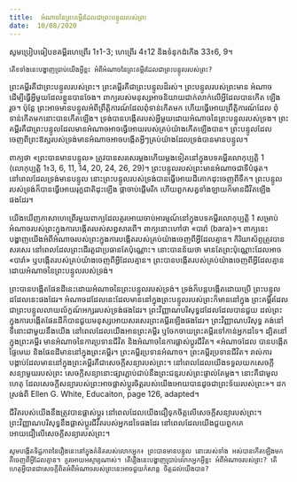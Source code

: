 ```yaml
---
title:  អំណាចនៃព្រះគម្ពីរដែលជាព្រះបន្ទូលរបស់ព្រះ
date:  10/08/2020
---
```


សូមប្រៀបធៀបខគម្ពីរហេព្រើរ 1៖1-3; ហេព្រើរ 4៖12 និងទំនុកដំកើង 33៖6, 9។

`តើខទាំងនេះបង្ហាញប្រាប់យើងអ្វីខ្លះ អំពីអំណាចនៃព្រះគម្ពីរដែលជាព្រះបន្ទូលរបស់ព្រះ?`

ព្រះគម្ពីរគឺជាព្រះបន្ទូលរបស់ព្រះ។ ព្រះគម្ពីរគឺជាព្រះបន្ទូលដ៏រស់។ ព្រះបន្ទូលរបស់ព្រះមាន អំណាច ដើម្បីធ្វើអ្វីមួយដែលខ្លួនបានចែង។ ពាក្យរបស់មនុស្សអាចនិយាយជាក់លាក់លើអ្វីដែលបានកើត ឡើងរួច។ ប៉ុន្តែ ព្រះអាចមានបន្ទូលអំពីព្រឹត្តិការណ៍ដែលពុំទាន់កើតមក ហើយធ្វើអោយព្រឹត្តិការណ៍ដែល ពុំទាន់កើតមកនោះបានកើតឡើង។ ទ្រង់បានបង្កើតរបស់អ្វីមួយដោយអំណាចនៃព្រះបន្ទូលរបស់ទ្រង។ ព្រះគម្ពីរគឺជាព្រះបន្ទូលដែលមានអំណាចអាចធ្វើអោយរបស់គ្រប់យ៉ាងកើតឡើងបាន។ ព្រះបន្ទូលដែលចេញពីព្រះឱស្ឋរបស់ទ្រង់មានអំណាចអាចបង្កើតអ្វីៗគ្រប់យ៉ាងដែលទ្រង់បានមានបន្ទូល។

ពាក្យថា «ព្រះបានមានបន្ទូល» ត្រូវបានសរសេរម្តងហើយម្តងទៀតនៅក្នុងបទគម្ពីរលោកុប្បត្តិ 1 (លោកុប្បត្តិ 1៖3, 6, 11, 14, 20, 24, 26, 29)។ ព្រះបន្ទូលរបស់ព្រះមានអំណាចជាទីបំផុត។ នៅពេលដែលទ្រង់មានបន្ទូល នោះព្រះបន្ទូលរបស់ទ្រង់បានធ្វើអោយដីគោកដុះចេញពីទឹក។ ព្រះបន្ទូលរបស់ទ្រង់ក៏បានធ្វើអោយរុក្ខជាតិដុះឡើង ផ្កាចាប់ផ្តើមរីក ហើយពួកសត្វទាំងឡាយក៏មានជីវិតឡើងផងដែរ។

យើងឃើញភាសាហេព្រើរមួយពាក្យដែលគួរអោយចាប់អារម្មណ៍នៅក្នុងបទគម្ពីរលោកុប្បត្តិ 1 សម្រាប់អំណាចរបស់ព្រះក្នុងការបង្កើតរបស់សព្វសារពើ។ ពាក្យនោះហៅថា «បារ៉ា (bara)»។ ពាក្យនេះ បង្ហាញយើងអំពីអំណាចរបស់ព្រះក្នុងការបង្កើតរបស់គ្រប់យ៉ាងចេញពីអ្វីដែលគ្មាន។ កិរិយាស័ព្ទត្រូវបាន សរសេរ នៅពេលដែលព្រះដើរតួជាប្រធានតែប៉ុណ្ណោះ។ នោះបានន័យថា មានតែព្រះប៉ុណ្ណោះដែលអាច «បារ៉ា» ឬបង្កើតរបស់គ្រប់យ៉ាងចេញពីអ្វីដែលគ្មាន។ ព្រះបានបង្កើតរបស់គ្រប់យ៉ាងចេញពីអ្វីដែលគ្មានដោយអំណាចនៃព្រះបន្ទូលរបស់ទ្រង់។

ព្រះបានបង្កើតផែនដីនេះដោយអំណាចនៃព្រះបន្ទូលរបស់ទ្រង់។ ទ្រង់ក៏បន្តបង្កើតដោយប្រើ ព្រះបន្ទូលដដែលនេះផងដែរ។ អំណាចដដែលនេះដែលមាននៅក្នុងព្រះបន្ទូលរបស់ព្រះក៏មាននៅក្នុង ព្រះគម្ពីរដែលជាព្រះបន្ទូលលាយល័ក្ខណ៍អក្សររបស់ទ្រង់ផងដែរ។ ព្រះវិញ្ញាណបរិសុទ្ធដដែលដែលបានជួយ ដល់ព្រះក្នុងការបង្កើតផែនដីក៏បានជួយមនុស្សអោយសរសេរព្រះគម្ពីរឡើងផងដែរ។ ព្រះវិញ្ញាណបរិសុទ្ធ គង់នៅទីនោះជាមួយនឹងយើង នៅពេលដែលយើងអានព្រះគម្ពីរ ឬចែកចាយព្រះគម្ពីរទៅកាន់អ្នកដទៃ។ ដ្បិតនៅក្នុងព្រះគម្ពីរ មានអំណាចនៃការប្រទានជីវិត និងអំណាចនៃការផ្លាស់ប្តូរជីវិត។ «អំណាចដែល បានបង្កើតផ្ទៃមេឃ និងផែនដីមាននៅក្នុងព្រះគម្ពីរ។ ព្រះគម្ពីរប្រទានអំណាច។ ព្រះគម្ពីរប្រទានជីវិត។ រាល់ការបង្គាប់ដែលមាននៅក្នុងព្រះគម្ពីរគឺជាសេចក្តីសន្យារបស់ព្រះ។ នៅពេលដែលយើងទទួលយកសេចក្តី សន្យាមួយរបស់ព្រះ សេចក្តីសន្យានោះផ្សារភ្ជាប់ជាប់នឹងព្រះជន្មរបស់ព្រះផ្ទាល់តែម្តង។ នោះគឺជាមូលហេតុ ដែលសេចក្តីសន្យារបស់ព្រះអាចផ្លាស់ប្តូរចិត្តរបស់យើងអោយបានដូចជាព្រះទ័យរបស់ព្រះ»។ ដកស្រង់ពី Ellen G. White, Educaiton, page 126, adapted។

ជីវិតរបស់យើងនឹងត្រូវបានផ្លាស់ប្តូរ នៅពេលដែលយើងជឿទុកចិត្តលើសេចក្តីសន្យារបស់ព្រះ។ ព្រះវិញ្ញាណបរិសុទ្ធនឹងផ្លាស់ប្តូរជីវិតរបស់អ្នកដទៃផងដែរ នៅពេលដែលយើងជួយពួកគេអោយជឿលើសេចក្តីសន្យារបស់ព្រះ។

`សូមបង្កើតទិដ្ឋភាពនៃរឿងនេះនៅក្នុងគំនិតរបស់លោកអ្នក៖ ព្រះបានមានបន្ទូល នោះរបស់ទាំង អស់បានកើតឡើងមក គឺចេញពីអ្វីដែលគ្មាន។ គួរអោយអស្ចារ្យណាស់។ តើរឿងនេះបង្ហាញប្រាប់លោកអ្នកអ្វីខ្លះ អំពីអំណាចរបស់ព្រះ? តើហេតុអ្វីបានជាសេចក្តីពិតអំពីអំណាចរបស់ព្រះនេះអាចជួយកំសាន្ត ចិត្តដល់យើងបាន?`